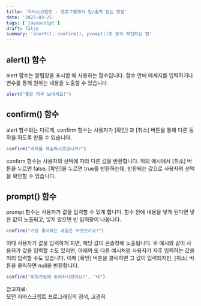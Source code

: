 ```yaml
---
title: '자바스크립트 : 프로그램에서 입/출력 받는 방법'
date: '2023-03-25'
tags: ['javascript']
draft: false
summary: 'alert(), confirm(), prompt()로 동작 확인하는 법'
---
```


## alert() 함수

alert 함수는 알림창을 표시할 때 사용하는 함수입니다. 함수 안에 메세지를 입력하거나 변수를 통해 원하는 내용을 노출할 수 있습니다.

```javascript
alert("좋은 하루 보내세요!")
```

## confirm() 함수

alert 함수와는 다르게, confirm 함수는 사용자가 [확인] 과 [취소] 버튼을 통해 다른 동작을 하도록 만들 수 있습니다. 

```javascript
confirm("과제를 제출하시겠습니까?")
```
confirm 함수는 사용자의 선택에 따라 다른 값을 반환합니다. 위의 예시에서 [취소] 버튼을 누르면 false, [확인]을 누르면 true를 반환하는데, 반환되는 값으로 사용자의 선택을 확인할 수 있습니다.

## prompt() 함수

prompt 함수는 사용자가 값을 입력할 수 있게 합니다. 함수 안에 내용을 넣게 된다면 넣은 값이 노출되고, 넣지 않으면 빈 입력창이 나옵니다.

```javascript
confirm("가장 좋아하는 과일은 무엇인가요?")
```
이때 사용자가 값을 입력하게 되면, 해당 값이 콘솔창에 노출됩니다. 위 예시와 같이 사용자가 값을 입력할 수도 있지만, 아래의 또 다른 예시처럼 사용자가 자주 입력하는 값을 미리 입력할 수도 있습니다. 이때 [확인] 버튼을 클릭하면 그 값이 입력되지만, [취소] 버튼을 클릭하면 null을 반환합니다.

```javascript
confirm("회원가입에 동의하시겠어요?", "네")
```

참고자료:<br/>모던 자바스크립트 프로그래밍의 정석, 고경희

